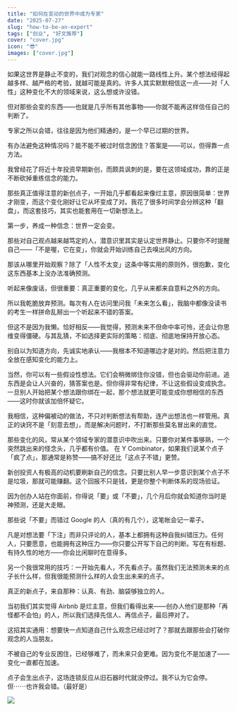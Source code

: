 ```yaml
---
title: "如何在变动的世界中成为专家"
date: "2025-07-27"
slug: "how-to-be-an-expert"
tags: ["创业", "好文推荐"]
cover: "cover.jpg"
icon: "😎"
images: ["cover.jpg"]
---
```

如果这世界是静止不变的，我们对观念的信心就能一路线性上升。某个想法经得起越多样、越严格的考验，就越可能是真的。许多人其实默默相信这一点——对「人性」这种变化不大的领域来说，这么想或许没错。



但对那些会变的东西——也就是几乎所有其他事物——你就不能再这样信任自己的判断了。



专家之所以会错，往往是因为他们精通的，是一个早已过期的世界。



有办法避免这种情况吗？能不能不被过时信念困住？答案是——可以，但得靠一点方法。



我曾经花了将近十年投资早期新创，而颇具讽刺的是，要在这领域成功，靠的正是不断砍掉重练信念的能力。



那些真正值得注意的新创点子，一开始几乎都看起来像烂主意，原因很简单：世界才刚变，而这个变化刚好让它从坏变成了对。我花了很多时间学会分辨这种「翻盘」，而这套技巧，其实也能套用在一切新想法上。



第一步，养成一种信念：世界一定会变。



那些对自己观点越来越笃定的人，潜意识里其实是认定世界静止。只要你不时提醒自己——「不是喔，它在变」，你就会开始训练自己去嗅出风的方向。



那该从哪里开始观察？除了「人性不太变」这条中等实用的原则外，很抱歉，变化这东西基本上没办法准确预测。



听起来像废话，但很重要：真正重要的变化，几乎从来都来自意料之外的方向。



所以我乾脆放弃预测。每次有人在访问里问我「未来怎么看」，我脑中都像没读书的考生一样拼命乱掰出一个听起来不错的答案。



但这不是因为我懒。恰好相反——我觉得，预测未来不但命中率可怜，还会让你思维变得僵硬。与其乱猜，不如选择更实际的策略：彻底、彻底地保持开放心态。



别自以为知道方向，先诚实地承认——我根本不知道哪边才是对的。然后把注意力全放在感知变化的能力上。



当然，你可以有一些假设性想法。它们会稍微绑住你没错，但也会驱动你前进。追东西是会让人兴奋的，猜答案也是。但你得非常有纪律，不让这些假设变成执念。
一旦别人开始把某个想法跟你绑在一起，那个想法就更可能变成你想相信的东西——这时你就该加倍怀疑它。



我相信，这种偏被动的做法，不只对判断想法有帮助，连产出想法也一样管用。真正的诀窍不是「刻意去想」，而是解决问题时，不打断那些莫名冒出来的直觉。



那些变化的风，常从某个领域专家的潜意识中吹出来。只要你对某件事够熟，一个突然跳出来的怪念头，几乎都有价值。
在 Y Combinator，如果我们说某个点子「疯了点」，那通常是称赞——搞不好还比「这点子不错」更赞。



新创投资人有极高的动机要刷新自己的信念。只要比别人早一步意识到某个点子不是垃圾，那就可能赚翻。这个回报不只是钱，更是你整个判断体系的现场验证。



因为创办人站在你面前，你得说「要」或「不要」，几个月后你就会知道你当时是神预测，还是大走眼。



那些说「不要」而错过 Google 的人（真的有几个），这笔帐会记一辈子。



凡是对想法要「下注」而非只评论的人，基本上都拥有这种自我纠错压力。任何人，只要愿意，也能拥有这种压力——你只要公开写下自己的判断。写在有标题、有持久性的地方——你会比闲聊时在意得多。



另一个我很常用的技巧：一开始先看人，不先看点子。虽然我们无法预测未来的点子长什么样，但我很能预测什么样的人会生出未来的点子。



真正的新点子，来自那种：认真、有劲、脑袋够独立的人。



当初我们其实觉得 Airbnb 是烂主意，但我们看得出来——创办人他们是那种「再怪都不会怕」的人，所以我们选择先信人、再信点子，最后押对了。



这招其实通用：想要快一点知道自己什么观念已经过时了？那就去跟那些会打破你观念的人当朋友。



不被自己的专业反困住，已经够难了，而未来只会更难。因为变化不是加速了——变化一直都在加速。



点子会生出点子，这场连锁反应从旧石器时代就没停过。我不认为它会停。
但⋯⋯也许我会错。（最好是）




![](https://prod-files-secure.s3.us-west-2.amazonaws.com/112d0858-5090-4d34-a606-b75eb8d65fd2/46476355-9cf3-4e99-9b7a-3531bc426380/1000202064.png?X-Amz-Algorithm=AWS4-HMAC-SHA256&X-Amz-Content-Sha256=UNSIGNED-PAYLOAD&X-Amz-Credential=ASIAZI2LB466ZPYMVPIE%2F20250816%2Fus-west-2%2Fs3%2Faws4_request&X-Amz-Date=20250816T154424Z&X-Amz-Expires=3600&X-Amz-Security-Token=IQoJb3JpZ2luX2VjEC0aCXVzLXdlc3QtMiJGMEQCIFaIijF4fRPkXo19KMHwQc8TP4VeQttNYjGA7jJhpMkWAiAJpk2CjTawpDbiSST3hzivhSd%2FVhLC2jie6TPqsuicqSr%2FAwh2EAAaDDYzNzQyMzE4MzgwNSIMQpZkNICs%2BTtHgzXjKtwDuzeaREqOqYLOW4EM3EZVM7yOgupHJDexFp0xyxxDxDWJ%2B9FSZpIdMp5CFOrjXe1sK1Qk3nLQCmog%2FHFzEOnUnweYGvfmA%2FrUPlgwd%2BO4XKqXSg%2B9105ojUdeli3BTmAf3jTaeFgCExPqw7T4zrG8%2BJAvWIYitp8A81ivJJtXSPvxYl9EunE%2Fmnxk%2BQxb5MLPAsudGR6DfqTMhyXZfTr0JBaU%2F8Y8rcTSCH7%2B46xpOJa9AZk3VhLKxVAmxig4LbqrFWNwPzuo5cN%2FQyQKAQZJryJKxXnFQZKvqRBMTywkuh5mo6v7q%2FzNhBeRJ%2Fpe94y%2FU%2BDq0EIQi7Xar9QOhxjvBwexvZ96HaT6E1ejWkB4255g9sGjsuw4nRaVkMl3MfRtmLvUL%2BqA7rs3eoF9tz1zgKwelTAhbLogBjwpNDT9PvwVnRTLzajuyva5Cng3fl%2FNQcA4UttmuD7GE8lP4dPDu4kw5gLx2S%2BMhNTADzwUivWkxLmVPk%2BZd%2Fbx7KAdz1jYTQlVR5HsEwmEyJjUPG9mJOqGE2F8tNbtYht%2B%2BRykqNSOK6vYq6DBWUvPHqcR%2BFyf2jhy3OtQ7DD5hkGVy6b8l0ugpnHu2eb9yanvSwoDIqq6w5Xkoazyc%2BHAbjYw5fmBxQY6pgETcT5FBJXARqR032aw1KjiFnpHv40Wz3ZtCHEFBTNcQE7TC0o46DuH6mfEbiLSPqlwMYdsVCil0ObSdUME8oO1vJOpJCuPep0Hk9KYqWuL8aX2YBc6Y1h0p1TKlP1e%2B%2BNdyN1oJxEjzcAXlkxJGAXsPx%2FNrTST0J%2Bde5%2BPAWdMY9M7Eyq0ND5ohaIntVlTy0txA7keEecytvN9JRPKZp3pMQthKr0j&X-Amz-Signature=907bfd3ba391b2b8c37867c06623908d5751aab42905c17939311bbc814b26bd&X-Amz-SignedHeaders=host&x-amz-checksum-mode=ENABLED&x-id=GetObject)

